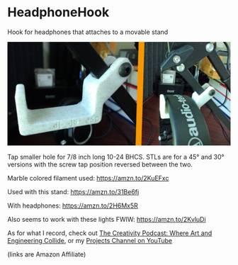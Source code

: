 # HeadphoneHook
Hook for headphones that attaches to a movable stand

![image](Headphones-combo.jpg)

Tap smaller hole for 7/8 inch long 10-24 BHCS. STLs are for a 45° and 30° versions with the screw tap position reversed between the two.

Marble colored filament used: https://amzn.to/2KuEFxc

Used with this stand: https://amzn.to/31Be6fj 

With headphones: https://amzn.to/2H6Mx5R

Also seems to work with these lights FWIW: https://amzn.to/2KvluDi



As for what I record, check out [The Creativity Podcast: Where Art and Engineering Collide](https://soundcloud.com/thecreativitypodcast), or my [Projects Channel on YouTube](https://www.youtube.com/user/jscook55)

(links are Amazon Affiliate)
